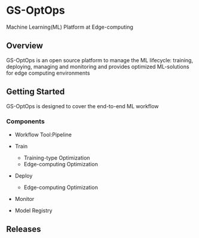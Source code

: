 # GS-OptOps

Machine Learning(ML) Platform at Edge-computing

## Overview

GS-OptOps is an open source platform to manage the ML lifecycle: training, deploying, managing and monitoring and provides optimized ML-solutions for edge computing environments

## Getting Started
GS-OptOps is designed to cover the end-to-end ML workflow

### Components
- Workflow Tool:Pipeline

- Train
    - Training-type Optimization
    - Edge-computing Optimization

- Deploy
    - Edge-computing Optimization

- Monitor

- Model Registry

## Releases

